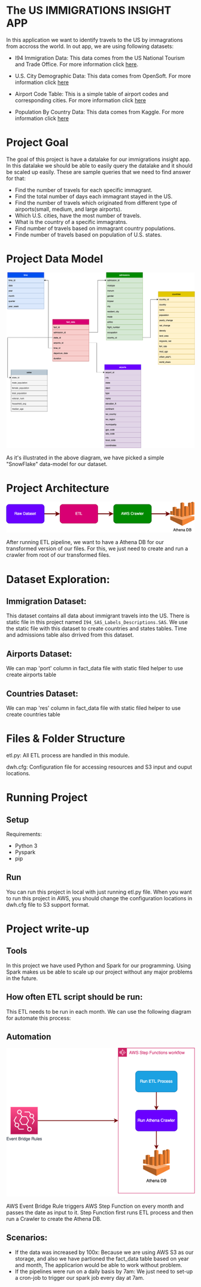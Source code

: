 # The US IMMIGRATIONS INSIGHT APP
In this application we want to identify travels to the US by immagrations from accross the world. In out app, we are using following datasets:

- I94 Immigration Data: This data comes from the US National Tourism and Trade Office. For more information click [here](https://travel.trade.gov/research/reports/i94/historical/2016.html).

- U.S. City Demographic Data: This data comes from OpenSoft. For more information click [here](https://public.opendatasoft.com/explore/dataset/us-cities-demographics/export/)

- Airport Code Table: This is a simple table of airport codes and corresponding cities. For more information click [here](https://datahub.io/core/airport-codes#data)

- Population By Country Data: This data comes from Kaggle. For more information click [here](https://www.kaggle.com/code/joshuaswords/awesome-eda-2021-happiness-population/data?select=population_by_country_2020.csv)

# Project Goal
The goal of this project is have a datalake for our immigrations insight app. In this datalake we should be able to easily query the datalake and it should be scaled up easily. These are sample queries that we need to find answer for that:
- Find the number of travels for each specific immagrant.
- Find the total number of days each immagrant stayed in the US.
- Find the number of travels which originated from different type of airports(small, medium, and large airports).
- Which U.S. cities, have the most number of travels.
- What is the country of a specific immagratns.
- Find number of travels based on immagrant country populations.
- Finde number of travels based on population of U.S. states.

# Project Data Model

![Data Model](./data-model.png)

As it's illustrated in the above diagram, we have picked a simple "SnowFlake" data-model for our dataset.

# Project Architecture

![Project Artichet](./architect.png)

After running ETL pipeline, we want to have a Athena DB for our transformed version of our files. For this, we just need to create and run a crawler from root of our transformed files.

# Dataset Exploration:

## Immigration Dataset:
This dataset contains all data about immigrant travels into the US. There is static file in this project named `I94_SAS_Labels_Descriptions.SAS`. We use the static file with this dataset to create countries and states tables. Time and admissions table also drrived from this dataset.

## Airports Dataset:
We can map 'port' column in fact_data file with static filed helper to use create airports table

## Countries Dataset:
We can map 'res' column in fact_data file with static filed helper to use create countries table

# Files & Folder Structure

etl.py: All ETL process are handled in this module.

dwh.cfg: Configuration file for accessing resources and S3 input and ouput locations.


# Running Project
## Setup
Requirements:
- Python 3
- Pyspark
- pip
## Run
You can run this project in local with just running etl.py file.
When you want to run this project in AWS, you should change the configuration locations in dwh.cfg file to S3 support format.

# Project write-up

## Tools
In this project we have used Python and Spark for our programming. Using Spark makes us be able to scale up our project without any major problems in the future.

## How often ETL script should be run:
This ETL needs to be run in each month.
We can use the following diagram for automate this process:

## Automation
![Automation](./step_function.png)

AWS Event Bridge Rule triggers AWS Step Function on every month and passes the date as input to it. Step Function first runs ETL process and then run a Crawler to create the Athena DB.


## Scenarios:
- If the data was increased by 100x:
    Because we are using AWS S3 as our storage, and also we have partioned the fact_data table based on year and month, The applicarion would be able to work without problem.
- If the pipelines were run on a daily basis by 7am:
    We just need to set-up a cron-job to trigger our spark job every day at 7am.
        

